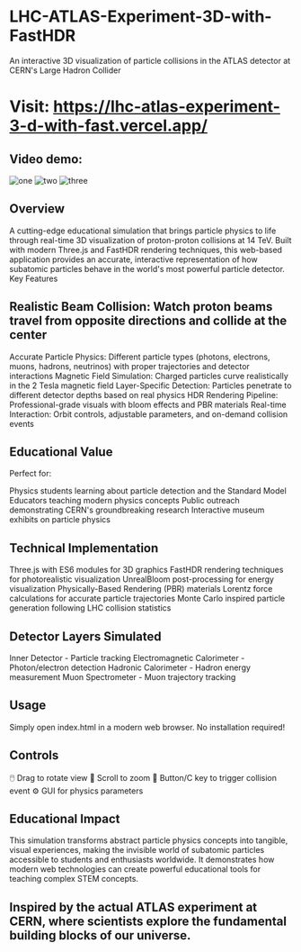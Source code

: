# LHC-ATLAS-Experiment-3D-with-FastHDR
An interactive 3D visualization of particle collisions in the ATLAS detector at CERN's Large Hadron Collider

# Visit: https://lhc-atlas-experiment-3-d-with-fast.vercel.app/ 

## Video demo:
![one](https://github.com/user-attachments/assets/2bc482fc-a4c0-4ffb-a2fc-a24b1e5867f5)
![two](https://github.com/user-attachments/assets/7bde44e3-aca7-4fbd-a310-668e0f1949e2)
![three](https://github.com/user-attachments/assets/7b3227be-602d-4719-8486-c7ef4ce4de9f)


## Overview
A cutting-edge educational simulation that brings particle physics to life through real-time 3D visualization of proton-proton collisions at 14 TeV. Built with modern Three.js and FastHDR rendering techniques, this web-based application provides an accurate, interactive representation of how subatomic particles behave in the world's most powerful particle detector.
Key Features

## Realistic Beam Collision: Watch proton beams travel from opposite directions and collide at the center
Accurate Particle Physics: Different particle types (photons, electrons, muons, hadrons, neutrinos) with proper trajectories and detector interactions
Magnetic Field Simulation: Charged particles curve realistically in the 2 Tesla magnetic field
Layer-Specific Detection: Particles penetrate to different detector depths based on real physics
HDR Rendering Pipeline: Professional-grade visuals with bloom effects and PBR materials
Real-time Interaction: Orbit controls, adjustable parameters, and on-demand collision events

## Educational Value
Perfect for:

Physics students learning about particle detection and the Standard Model
Educators teaching modern physics concepts
Public outreach demonstrating CERN's groundbreaking research
Interactive museum exhibits on particle physics

## Technical Implementation

Three.js with ES6 modules for 3D graphics
FastHDR rendering techniques for photorealistic visualization
UnrealBloom post-processing for energy visualization
Physically-Based Rendering (PBR) materials
Lorentz force calculations for accurate particle trajectories
Monte Carlo inspired particle generation following LHC collision statistics

## Detector Layers Simulated

Inner Detector - Particle tracking
Electromagnetic Calorimeter - Photon/electron detection
Hadronic Calorimeter - Hadron energy measurement
Muon Spectrometer - Muon trajectory tracking

## Usage
Simply open index.html in a modern web browser. No installation required!

## Controls

🖱️ Drag to rotate view
📜 Scroll to zoom
🔘 Button/C key to trigger collision event
⚙️ GUI for physics parameters

## Educational Impact
This simulation transforms abstract particle physics concepts into tangible, visual experiences, making the invisible world of subatomic particles accessible to students and enthusiasts worldwide. It demonstrates how modern web technologies can create powerful educational tools for teaching complex STEM concepts.

## Inspired by the actual ATLAS experiment at CERN, where scientists explore the fundamental building blocks of our universe.
